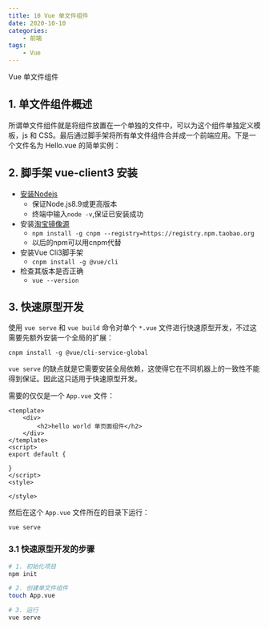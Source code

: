```yaml
---
title: 10 Vue 单文件组件
date: 2020-10-10
categories:
    - 前端
tags:
	- Vue
---
```

Vue 单文件组件
<!-- more -->

## 1. 单文件组件概述
所谓单文件组件就是将组件放置在一个单独的文件中，可以为这个组件单独定义模板，js 和 CSS。最后通过脚手架将所有单文件组件合并成一个前端应用。下是一个文件名为 Hello.vue 的简单实例：


## 2. 脚手架 vue-client3 安装

- [安装Nodejs](https://nodejs.org/en/download/)
  - 保证Node.js8.9或更高版本
  - 终端中输入`node -v`,保证已安装成功
- 安装[淘宝镜像源](http://npm.taobao.org/)
  - `npm install -g cnpm --registry=https://registry.npm.taobao.org`
  - 以后的npm可以用cnpm代替
- 安装Vue Cli3脚手架
  - `cnpm install -g @vue/cli`
- 检查其版本是否正确
  - `vue --version`

## 3. 快速原型开发
使用 `vue serve` 和 `vue build` 命令对单个 `*.vue` 文件进行快速原型开发，不过这需要先额外安装一个全局的扩展：

```
cnpm install -g @vue/cli-service-global
```

`vue serve` 的缺点就是它需要安装全局依赖，这使得它在不同机器上的一致性不能得到保证。因此这只适用于快速原型开发。

需要的仅仅是一个 `App.vue` 文件：

```vue
<template>
    <div>
        <h2>hello world 单页面组件</h2>
    </div>
</template>
<script>
export default {
    
}
</script>
<style>
    
</style>
```

然后在这个 `App.vue` 文件所在的目录下运行：

```
vue serve
```
### 3.1 快速原型开发的步骤

```bash
# 1. 初始化项目
npm init

# 2. 创建单文件组件
touch App.vue

# 3. 运行 
vue serve
```